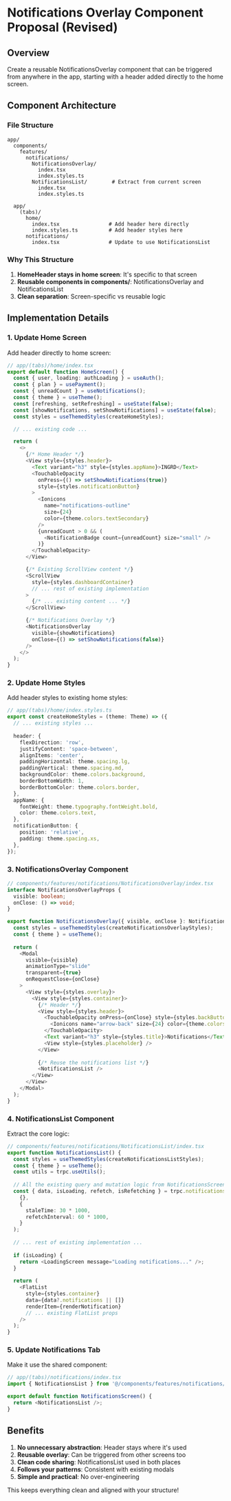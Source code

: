# Notifications Overlay Component Proposal (Revised)

## Overview

Create a reusable NotificationsOverlay component that can be triggered from anywhere in the app, starting with a header added directly to the home screen.

## Component Architecture

### File Structure

```
app/
  components/
    features/
      notifications/
        NotificationsOverlay/
          index.tsx
          index.styles.ts
        NotificationsList/        # Extract from current screen
          index.tsx
          index.styles.ts
  
  app/
    (tabs)/
      home/
        index.tsx                # Add header here directly
        index.styles.ts          # Add header styles here
      notifications/
        index.tsx                # Update to use NotificationsList
```

### Why This Structure

1. **HomeHeader stays in home screen**: It's specific to that screen
2. **Reusable components in components/**: NotificationsOverlay and NotificationsList
3. **Clean separation**: Screen-specific vs reusable logic

## Implementation Details

### 1. Update Home Screen

Add header directly to home screen:

```typescript
// app/(tabs)/home/index.tsx
export default function HomeScreen() {
  const { user, loading: authLoading } = useAuth();
  const { plan } = usePayment();
  const { unreadCount } = useNotifications();
  const { theme } = useTheme();
  const [refreshing, setRefreshing] = useState(false);
  const [showNotifications, setShowNotifications] = useState(false);
  const styles = useThemedStyles(createHomeStyles);

  // ... existing code ...

  return (
    <>
      {/* Home Header */}
      <View style={styles.header}>
        <Text variant="h3" style={styles.appName}>INGRD</Text>
        <TouchableOpacity 
          onPress={() => setShowNotifications(true)}
          style={styles.notificationButton}
        >
          <Ionicons 
            name="notifications-outline" 
            size={24} 
            color={theme.colors.textSecondary} 
          />
          {unreadCount > 0 && (
            <NotificationBadge count={unreadCount} size="small" />
          )}
        </TouchableOpacity>
      </View>

      {/* Existing ScrollView content */}
      <ScrollView
        style={styles.dashboardContainer}
        // ... rest of existing implementation
      >
        {/* ... existing content ... */}
      </ScrollView>

      {/* Notifications Overlay */}
      <NotificationsOverlay 
        visible={showNotifications}
        onClose={() => setShowNotifications(false)}
      />
    </>
  );
}
```

### 2. Update Home Styles

Add header styles to existing home styles:

```typescript
// app/(tabs)/home/index.styles.ts
export const createHomeStyles = (theme: Theme) => ({
  // ... existing styles ...
  
  header: {
    flexDirection: 'row',
    justifyContent: 'space-between',
    alignItems: 'center',
    paddingHorizontal: theme.spacing.lg,
    paddingVertical: theme.spacing.md,
    backgroundColor: theme.colors.background,
    borderBottomWidth: 1,
    borderBottomColor: theme.colors.border,
  },
  appName: {
    fontWeight: theme.typography.fontWeight.bold,
    color: theme.colors.text,
  },
  notificationButton: {
    position: 'relative',
    padding: theme.spacing.xs,
  },
});
```

### 3. NotificationsOverlay Component

```typescript
// components/features/notifications/NotificationsOverlay/index.tsx
interface NotificationsOverlayProps {
  visible: boolean;
  onClose: () => void;
}

export function NotificationsOverlay({ visible, onClose }: NotificationsOverlayProps) {
  const styles = useThemedStyles(createNotificationsOverlayStyles);
  const { theme } = useTheme();
  
  return (
    <Modal
      visible={visible}
      animationType="slide"
      transparent={true}
      onRequestClose={onClose}
    >
      <View style={styles.overlay}>
        <View style={styles.container}>
          {/* Header */}
          <View style={styles.header}>
            <TouchableOpacity onPress={onClose} style={styles.backButton}>
              <Ionicons name="arrow-back" size={24} color={theme.colors.text} />
            </TouchableOpacity>
            <Text variant="h3" style={styles.title}>Notifications</Text>
            <View style={styles.placeholder} />
          </View>
          
          {/* Reuse the notifications list */}
          <NotificationsList />
        </View>
      </View>
    </Modal>
  );
}
```

### 4. NotificationsList Component

Extract the core logic:

```typescript
// components/features/notifications/NotificationsList/index.tsx
export function NotificationsList() {
  const styles = useThemedStyles(createNotificationsListStyles);
  const { theme } = useTheme();
  const utils = trpc.useUtils();
  
  // All the existing query and mutation logic from NotificationsScreen
  const { data, isLoading, refetch, isRefetching } = trpc.notifications.getNotifications.useQuery(
    {},
    {
      staleTime: 30 * 1000,
      refetchInterval: 60 * 1000,
    }
  );
  
  // ... rest of existing implementation ...
  
  if (isLoading) {
    return <LoadingScreen message="Loading notifications..." />;
  }
  
  return (
    <FlatList
      style={styles.container}
      data={data?.notifications || []}
      renderItem={renderNotification}
      // ... existing FlatList props
    />
  );
}
```

### 5. Update Notifications Tab

Make it use the shared component:

```typescript
// app/(tabs)/notifications/index.tsx
import { NotificationsList } from '@/components/features/notifications/NotificationsList';

export default function NotificationsScreen() {
  return <NotificationsList />;
}
```

## Benefits

1. **No unnecessary abstraction**: Header stays where it's used
2. **Reusable overlay**: Can be triggered from other screens too
3. **Clean code sharing**: NotificationsList used in both places
4. **Follows your patterns**: Consistent with existing modals
5. **Simple and practical**: No over-engineering

This keeps everything clean and aligned with your structure!